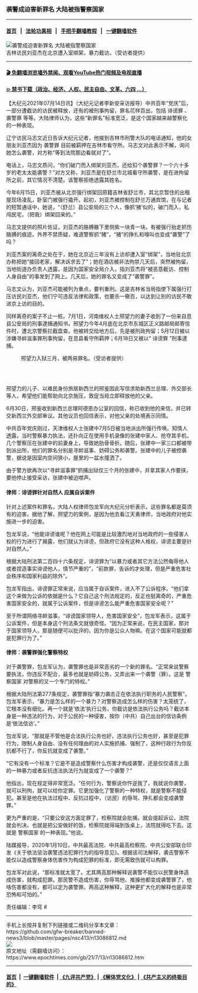 ### 袭警成迫害新罪名 大陆被指警察国家
------------------------

#### [首页](https://github.com/gfw-breaker/banned-news3/blob/master/README.md) &nbsp;&nbsp;|&nbsp;&nbsp; [法轮功真相](https://github.com/begood0513/basic/blob/master/README.md)  &nbsp;&nbsp;|&nbsp;&nbsp; [手把手翻墙教程](https://github.com/gfw-breaker/guides/wiki)  &nbsp;&nbsp;|&nbsp;&nbsp; [一键翻墙软件](https://github.com/gfw-breaker/nogfw/blob/master/README.md)  



<div><img alt="袭警成迫害新罪名 大陆被指警察国家" class="attachment-djy_600_400 size-djy_600_400 wp-post-image" src="https://i.epochtimes.com/assets/uploads/2021/07/id13086864-liuFotoJet-600x400.jpg"/>
<div class="caption">
 吉林访民刘亚杰在北京遭入室绑架，暴力截访。（受访者提供）
</div></div><hr/>

#### [ 🎬  免翻墙浏览墙外禁闻、观看YouTube热门视频及电视直播](https://github.com/gfw-breaker/HelloWorld)

#### [ 💥  禁书下载（政治、经济、人权、民主自由、文革、六四 ...）](https://github.com/gfw-breaker/books/blob/master/README.md)

<div><p>
 【大纪元2021年07月14日讯】（大纪元记者李新安采访报导）中共百年“党庆”后，一部分遭截访的访民被释放，还有的被刑事拘留，罪名花样百出，包括
 <ok href="https://www.epochtimes.com/gb/tag/%E8%AF%BD%E8%B0%A4%E7%BD%AA.html">
  诽谤罪
 </ok>
 、
 <ok href="https://www.epochtimes.com/gb/tag/%E8%A2%AD%E8%AD%A6%E7%BD%AA.html">
  袭警罪
 </ok>
 等等。大陆律师认为，这些“新罪名”标准宽泛，是这个国家越来越警察化的一种表现。
</p>
<p>
 辽宁访民马志文近日告诉大纪元记者，他接到吉林市刑警大队的电话通知，他的女朋友刘亚杰因为
 <ok href="https://www.epochtimes.com/gb/tag/%E8%A2%AD%E8%AD%A6%E7%BD%AA.html">
  袭警罪
 </ok>
 目前被羁押在吉林市看守所。马志文对此表示不解，询问她怎么袭警，对方称“等到法院那边看就对了”。
</p>
<p>
 电话上，马志文质问，“你们破门而入绑架刘亚杰，还给扣个袭警罪？一个六十多岁的老太太能袭警？”对方又称，刘亚杰是在舒兰市北城看守所袭警，是在进拘留所之前，其它情况不清楚。该警察拒绝透露其姓名。
</p>
<p>
 今年6月15日，刘亚杰被从北京强行绑架回原籍吉林省舒兰市，其北京暂住的出租屋现场凌乱，卧室门被强行撬开。起初，刘亚杰被控制在舒兰万通宾馆，在与记者的短暂通话中，她说，“（舒兰）县公安局的三个人，像抓‘猪’似的，破门而入，私闯民宅，（把我）绑架回来的。”
</p>
<p>
 马志文提供的照片佐证，刘亚杰的胳膊腋下里侧紫一块青一块，有被强行抬走抓伤胳膊的痕迹。外界不禁质疑，难道警察抓“猪”，“猪”的挣扎和嚎叫也变成“袭警”了吗？
</p>
<p>
 刘亚杰案的离奇之处在于，她在北京近三年没有上访却遭入室“绑架”，当地驻北京办称把她“接回老家，解决诉求去了”；她在酒店被非法拘禁几天后，突然被拘留，当地街道办负责人透露，是因为国家安全局介入，指刘亚杰将“被恶意截访、控制人身自由”的事发到了网上。几天后，她的罪名又变成了“袭警罪”。
</p>
<p>
 马志文认为，刘亚杰可能被列为重点，要判重刑。这是吉林省当局指使下属强行打压访民刘亚杰，他们宁可违反法律和政策，也要杀一儆百，以达到让别的访民不敢进京上访的目的。
</p>
<p>
 同样离奇的案子不止一桩。7月1日，河南维权人士邢望力的妻子收到了一份来自息县公安局的刑事逮捕通知书。邢望力今年4月底在北京市东城区正义路邮局邮寄信件时，遭北京警察拦截盘查。他被转交给地方后，先是被刑政拘留；5月12日被以涉嫌寻衅滋事罪刑事拘留，在息县看守所羁押；6月18日又被以“
 <ok href="https://www.epochtimes.com/gb/tag/%E8%AF%BD%E8%B0%A4%E7%BD%AA.html">
  诽谤罪
 </ok>
 ”刑事逮捕。
</p>
<figure aria-describedby="caption-attachment-13086841" class="wp-caption aligncenter" id="attachment_13086841" style="width: 600px">
 <ok href="https://i.epochtimes.com/assets/uploads/2021/07/id13086841-xing2FotoJet.jpg" target="_blank">
  <img alt="" class="size-large wp-image-13086841" src="https://i.epochtimes.com/assets/uploads/2021/07/id13086841-xing2FotoJet-600x400.jpg"/>
 </ok>
 <br/><figcaption class="wp-caption-text" id="caption-attachment-13086841">
  邢望力入狱三月，被两易罪名。（受访者提供）
 </figcaption><br/>
</figure><br/>
<p>
 邢望力的儿子、以难民身份旅居新西兰的邢鉴因此写信求助新西兰总理、外交部长等人，希望他们能帮助向北京施压，敦促当局立即释放他的父亲。
</p>
<p>
 6月30日，邢鉴收到新西兰总理阿德恩办公室的回信，称已收到他的来信，并已转交新西兰外交部审议。其他议员也回信表示，对他父亲的处境表示同情。
</p>
<p>
 中共百年党庆刚过，天津维权人士张建中7月5日被当地派出所强行传唤。知情人透露，当时警察暴力执法，还扑向正在使用手机录像的张建中家人、抢夺其手机，几个警察压在张建中的前妻身上，导致她肋骨骨折。随后，张建中一家三口都被带到派出所，他们的罪名分别是寻衅滋事、妨碍公务和袭警。张建中的儿子被控袭警，据说是因室内空间狭小，屋里的一盆水撞洒了。
</p>
<p>
 由于警方欲再次以“寻衅滋事罪”抓捕出狱仅三个月的张建中，并拿其家人作要挟，要他停止接受采访，张建中被迫噤声。
</p>
<h4>
 律师：诽谤罪针对自然人 应属自诉案件
</h4>
<p>
 针对上述案件和罪名，大陆人权律师包龙军向大纪元分析表示，这些罪名都是莫须有的迫害。据他了解，邢望力的案例，是因为他去看江天勇律师，当地政府对他实施进一步的迫害。
</p>
<p>
 包龙军说，“他能诽谤谁呢？他在网上可能是比较激烈地对当地政府的一些侵害人权的行为进行了揭露，他们就认为诽谤，但政府它没有这种人格权，诽谤主要是针对自然人。”
</p>
<p>
 根据大陆刑法第二百四十六条规定，诽谤罪为“以暴力或者其它方法公然侮辱他人或者捏造事实诽谤他人，情节严重的”，“前款罪，告诉的才处理，但是严重危害社会秩序和国家利益的除外”。
</p>
<p>
 包龙军指出，诽谤罪正常来说，应当属于自诉案件，进入不了公诉程序。“他们拿这个来做为公诉的依据是什么？它自己这个刑法规定的，反正也挺离奇的，严重危害国家安全的，就属于公诉案件，但是诽谤怎么能严重危害国家安全呢？”
</p>
<p>
 至于所谓网络寻衅滋事，“诽谤国家领导人，危害国家安全”，包龙军表示，这属于公诉案件，但是本身这个刑法条文就很奇怪。“因为正常来说，在民主国家，那对于国家领导人，那是随便可以批评的，因为你是公众人物嘛。在这个国家可能就都是犯罪行为了。”
</p>
<h4>
 律师：袭警罪强化警察特权
</h4>
<p>
 对于袭警罪，包龙军认为，袭警罪也是非常恶劣的一个新的罪名。“正常来说警察要执法，你违反不配合，最多也就是妨碍公务，又弄出来一个袭警（罪）。这是
 <ok href="https://www.epochtimes.com/gb/tag/%E8%AD%A6%E5%AF%9F%E5%9B%BD%E5%AE%B6.html">
  警察国家
 </ok>
 对警察的又一个专门的特权。”
</p>
<p>
 根据大陆刑法第277条规定，袭警罪指“暴力袭击正在依法执行职务的人民警察”。包龙军表示，“暴力是怎么样的一个暴力？对警察造成怎么样的伤害？太笼统了，它根本没有细化。再一个就是‘依法’执行公务，你截访是依法执行公务吗？截访本身是一种违法的行为，对于公民的一种侵害，按你（中共）自己出台的信访条例是‘依法信访’。”
</p>
<p>
 包龙军说，“那就是不管他是合法执行公务也好，违法执行公务也好，甚至是犯罪行为，限制人身自由、没有任何理由的对人实施抓捕、强制了，这种行政行为你反抗都不行了，你反抗就变成了袭警。”
</p>
<p>
 “它有没有一个标准？它是不是造成警察什么伤害才构成袭警，还是仅仅语言上面的一种暴力或者反抗违法执法行为就变成了一个袭警？”
</p>
<p>
 他指出，现在规定得非常宽泛。“任何行为，警察说你忤逆我了，我就说你袭警，就可以刑拘，就可以给你定罪。它更加强化了警察的一种特权，就是警察不能侵犯。甚至是他在执法过程中、反抗过程中，（访民）的辱骂、挣扎都会变成袭警罪。”
</p>
<p>
 更为严重的是，“只要公安这方面定罪了，检察院就会批捕，就会提起诉讼，法院就会判决。也就是把公安做好的饭，检察院就得端到饭桌上，法院就得吃下去。这就是
 <ok href="https://www.epochtimes.com/gb/tag/%E8%AD%A6%E5%AF%9F%E5%9B%BD%E5%AE%B6.html">
  警察国家
 </ok>
 的一种表现。”他说。
</p>
<p>
 陆媒报导，2020年1月10日，中共最高法院、中共最高检察院、中共公安部联合印发《关于依法惩治袭警违法犯罪行为的指导意见》。根据该司法解释，袭击警察不能仅以造成警察身体伤害作为构成犯罪的标准，即无需致伤就可以构罪。
</p>
<p>
 包龙军对此说，“那标准就太宽了。尤其两高那种解释说袭警不能仅以民警身体造成伤害，就构成犯罪。那民警不造成伤害，你辱骂他、推搡他都变成袭警罪了，他啥伤害都没有，都可以定为袭警罪。两高这种解释，这种更扩大化的解释也是非常恐怖和可怕的。”
</p>
<p>
 责任编辑：李穹 #
</p>
</div>
<hr/>
手机上长按并复制下列链接或二维码分享本文章：<br/>
https://github.com/gfw-breaker/banned-news3/blob/master/pages/nsc413/n13086812.md <br/>
<a href='https://github.com/gfw-breaker/banned-news3/blob/master/pages/nsc413/n13086812.md'><img src='https://github.com/gfw-breaker/banned-news3/blob/master/pages/nsc413/n13086812.md.png'/></a> <br/>
原文地址（需翻墙访问）：https://www.epochtimes.com/gb/21/7/13/n13086812.htm


------------------------
#### [首页](https://github.com/gfw-breaker/banned-news3/blob/master/README.md) &nbsp;|&nbsp; [一键翻墙软件](https://github.com/gfw-breaker/nogfw/blob/master/README.md) &nbsp;| [《九评共产党》](https://github.com/gfw-breaker/9ping.md/blob/master/README.md#九评之一评共产党是什么) | [《解体党文化》](https://github.com/gfw-breaker/jtdwh.md/blob/master/README.md) | [《共产主义的终极目的》](https://github.com/gfw-breaker/gczydzjmd.md/blob/master/README.md)


<img src='http://gfw-breaker.win/banned-news3/pages/nsc413/n13086812.md' width='0px' height='0px'/>